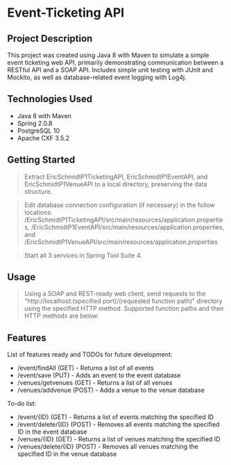 # Event-Ticketing API

## Project Description

This project was created using Java 8 with Maven to simulate a simple event ticketing web API, primarily demonstrating communication between a RESTful API and a SOAP API. Includes simple unit testing with JUnit and Mockito, as well as database-related event logging with Log4j.

## Technologies Used

* Java 8 with Maven
* Spring 2.0.8
* PostgreSQL 10
* Apache CXF 3.5.2

## Getting Started

> Extract EricSchmidtP1TicketingAPI, EricSchmidtP1EventAPI, and EricSchmidtP1VenueAPI to a local directory, preserving the data structure.

> Edit database connection configuration (if necessary) in the follow locations:
  > /EricSchmidtP1TicketingAPI/src/main/resources/application.properties,
  > /EricSchmidtP1EventAPI/src/main/resources/application.properties, and
  > /EricSchmidtP1VenueAPI/src/main/resources/application.properties

> Start all 3 services in Spring Tool Suite 4.

## Usage

> Using a SOAP and REST-ready web client, send requests to the "ht<span>tp://localhost:(specified port)/(requested function path)" directory using the specified HTTP method. Supported function paths and their HTTP methods are below.

## Features

List of features ready and TODOs for future development:
* /event/findAll (GET) - Returns a list of all events
* /event/save (PUT) - Adds an event to the event database
* /venues/getvenues (GET) - Returns a list of all venues
* /venues/addvenue (POST) - Adds a venue to the venue database

To-do list:
* /event/{ID} (GET) - Returns a list of events matching the specified ID
* /event/delete/{ID} (POST) - Removes all events matching the specified ID in the event database
* /venues/{ID} (GET) - Returns a list of venues matching the specified ID
* /venues/delete/{ID} (POST) - Removes all venues matching the specified ID in the venue database
